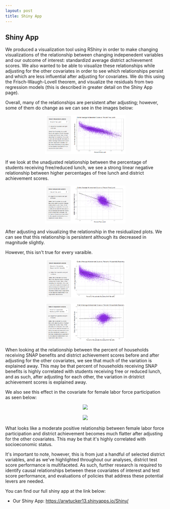 ```yaml
---
layout: post
title: Shiny App
---
```


## Shiny App

We produced a visualization tool using RShiny in order to make changing visualizations of the relationship between changing indepenedent variables and our outcome of interest: standardizd average district achievement scores. We also wanted to be able to visualize these relationships while adjusting for the other covariates in order to see which relationships persist and which are less influential after adjusting for covariates. We do this using the Frisch-Waugh-Lovell theorem, and visualize the residuals from two regression models (this is described in greater detail on the Shiny App page). 

Overall, many of the relationships are persistent after adjusting; however, some of them do change as we can see in the images below: 
<p align="center" width="100%">
    <img width="50%" src="https://raw.githubusercontent.com/amesluo/amesluo.github.io/master/images/unadjusted_free_lunch.png">
</p>

If we look at the unadjusted relationship between the percentage of students receiving free/reduced lunch, we see a strong linear negative relationship between higher percentages of free lunch and district achievement scores.

<p align="center" width="100%">
    <img width="50%" src="https://raw.githubusercontent.com/amesluo/amesluo.github.io/master/images/adjusted_free_lunch.png">
</p>

After adjusting and visualizing the relationship in the residualized plots. We can see that this relationship is persistent although its decreased in magnitude slightly. 

However, this isn't true for every varaible. 

<p align="center" width="100%">
    <img width="50%" src="https://raw.githubusercontent.com/amesluo/amesluo.github.io/master/images/unadjusted_SNAP.png">
</p>
<p align="center" width="100%">
    <img width="50%" src="https://raw.githubusercontent.com/amesluo/amesluo.github.io/master/images/adjusted_SNAP.png">
</p>

When looking at the relationship between the percent of households receiving SNAP benefits and district achievement scores before and after adjusting for the other covariates, we see that much of the variation is explained away. This may be that percent of households receiving SNAP benefits is highly correlated with students receiving free or reduced lunch, and as such, after adjusting for each other, the variation in dristrict achievement scores is explained away.

We also see this effect in the covariate for female labor force participation as seen below:

<p align="center" width="100%">
    <img width="50%" src="https://raw.githubusercontent.com/amesluo/amesluo.github.io/master/images/unadjusted_female_labor.png">
</p>
<p align="center" width="100%">
    <img width="50%" src="https://raw.githubusercontent.com/amesluo/amesluo.github.io/master/images/adjusted_female_labor.png">
</p>

What looks like a moderate positive relationship between female labor force participation and district achievement becomes much flatter after adjusting for the other covariates. This may be that it's highly correlated with socioeconomic status. 

It's important to note, however, this is from just a handful of selected district variables, and as we've highlighted throughout our analyses, district test score performance is multifaceted. As such, further research is required to identify causal relationships between these covariates of interest and test score performance, and evaluations of policies that address these potential levers are needed. 

You can find our full shiny app at the link below:

* Our Shiny App: https://arwtucker13.shinyapps.io/Shiny/
